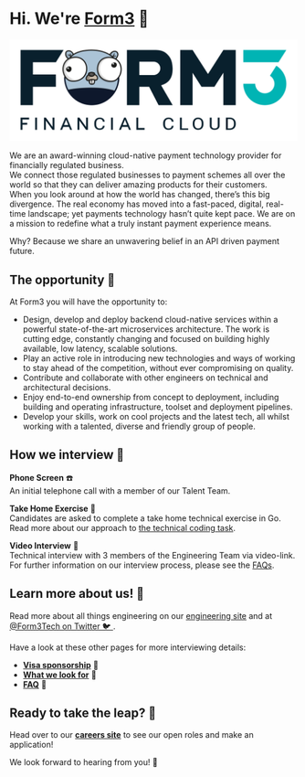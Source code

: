 # Hi. We're [Form3](https://www.form3.tech/) 👋

![Our Logo](./assets/form3-logo-gopher.png)

We are an award-winning cloud-native payment technology provider for financially regulated business.<br>
We connect those regulated businesses to payment schemes all over the world so that they can deliver amazing products for their customers. <br>
When you look around at how the world has changed, there’s this big divergence. The real economy has moved into a fast-paced, digital, real-time landscape; yet payments technology hasn’t quite kept pace. We are on a mission to redefine what a truly instant payment experience means. 

Why? Because we share an unwavering belief in an API driven payment future.

## The opportunity 🎉

At Form3 you will have the opportunity to: 
- Design, develop and deploy backend cloud-native services within a powerful state-of-the-art microservices architecture. The work is cutting edge, constantly changing and focused on building highly available, low latency, scalable solutions. 
- Play an active role in introducing new technologies and ways of working to stay ahead of the competition, without ever compromising on quality. 
- Contribute and collaborate with other engineers on technical and architectural decisions. 
- Enjoy end-to-end ownership from concept to deployment, including building and operating infrastructure, toolset and deployment pipelines. 
- Develop your skills, work on cool projects and the latest tech, all whilst working with a talented, diverse and friendly group of people.

## How we interview 🤝

**Phone Screen** ☎️ <br> 
An initial telephone call with a member of our Talent Team.

**Take Home Exercise** 🏡 <br>
Candidates are asked to complete a take home technical exercise in Go. Read more about our approach to [the technical coding task](./pages/coding-task.md).

**Video Interview** 🎥 <br>
Technical interview with 3 members of the Engineering Team via video-link. For further information on our interview process, please see the [FAQs](./pages/faq.md).

## Learn more about us! 🙌
Read more about all things engineering on our [engineering site](https://www.form3.tech/engineering) and at [@Form3Tech on Twitter 🐦 ](https://twitter.com/Form3Tech).

Have a look at these other pages for more interviewing details:
- **[Visa sponsorship](./pages/visa-sponsorship.md)** 🛫
- **[What we look for](./pages/what-we-look-for.md)** 🔎
- **[FAQ](./pages/faq.md)** 🤨
  
## Ready to take the leap? 💯 
Head over to our **[careers site](https://www.form3.tech/careers)** to see our open roles and make an application! 

We look forward to hearing from you! 🥳
